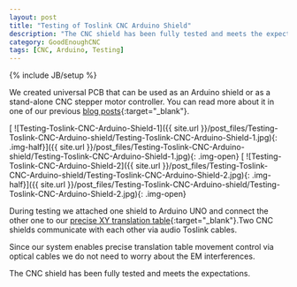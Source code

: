 ```yaml
---
layout: post
title: "Testing of Toslink CNC Arduino Shield"
description: "The CNC shield has been fully tested and meets the expectations."
category: GoodEnoughCNC
tags: [CNC, Arduino, Testing]
---
```

{% include JB/setup %}


We created universal PCB that can be used as an Arduino shield or as a stand-alone CNC stepper motor controller. You can read more about it in one of our previous [blog posts](http://irnas.eu/2015/10/29/toslink){:target="_blank"}.

[ ![Testing-Toslink-CNC-Arduino-Shield-1]({{ site.url }}/post_files/Testing-Toslink-CNC-Arduino-shield/Testing-Toslink-CNC-Arduino-Shield-1.jpg){: .img-half}]({{ site.url }}/post_files/Testing-Toslink-CNC-Arduino-shield/Testing-Toslink-CNC-Arduino-Shield-1.jpg){: .img-open}
[ ![Testing-Toslink-CNC-Arduino-Shield-2]({{ site.url }}/post_files/Testing-Toslink-CNC-Arduino-shield/Testing-Toslink-CNC-Arduino-Shield-2.jpg){: .img-half}]({{ site.url }}/post_files/Testing-Toslink-CNC-Arduino-shield/Testing-Toslink-CNC-Arduino-Shield-2.jpg){: .img-open}

During testing we attached one shield to Arduino UNO and connect the other one to our [precise XY translation table](http://irnas.eu/other%20projects/2015/09/20/precisexy){:target="_blank"}.Two CNC shields communicate with each other via audio Toslink cables. 

Since our system enables precise translation table movement control via optical cables we do not need to worry about the EM interferences. 

The CNC shield has been fully tested and meets the expectations.
